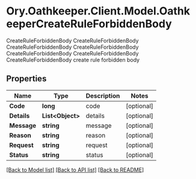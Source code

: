 # Ory.Oathkeeper.Client.Model.OathkeeperCreateRuleForbiddenBody
CreateRuleForbiddenBody CreateRuleForbiddenBody CreateRuleForbiddenBody CreateRuleForbiddenBody CreateRuleForbiddenBody CreateRuleForbiddenBody CreateRuleForbiddenBody create rule forbidden body

## Properties

Name | Type | Description | Notes
------------ | ------------- | ------------- | -------------
**Code** | **long** | code | [optional] 
**Details** | **List&lt;Object&gt;** | details | [optional] 
**Message** | **string** | message | [optional] 
**Reason** | **string** | reason | [optional] 
**Request** | **string** | request | [optional] 
**Status** | **string** | status | [optional] 

[[Back to Model list]](../README.md#documentation-for-models) [[Back to API list]](../README.md#documentation-for-api-endpoints) [[Back to README]](../README.md)

